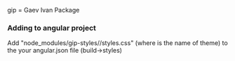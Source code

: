 gip = Gaev Ivan Package

### Adding to angular project

Add "node_modules/gip-styles/<name>/styles.css" (where <name> is the name of theme) to the your angular.json file (build->styles)
